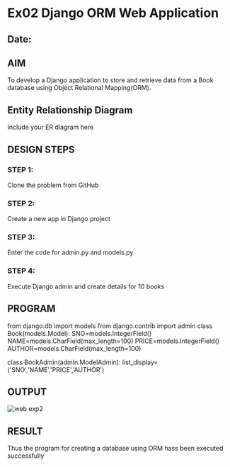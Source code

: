# Ex02 Django ORM Web Application
## Date: 

## AIM
To develop a Django application to store and retrieve data from a Book database using Object Relational Mapping(ORM).

## Entity Relationship Diagram

Include your ER diagram here

## DESIGN STEPS

### STEP 1:
Clone the problem from GitHub

### STEP 2:
Create a new app in Django project

### STEP 3:
Enter the code for admin.py and models.py

### STEP 4:
Execute Django admin and create details for 10 books

## PROGRAM
from django.db import models
from django.contrib import admin
class Book(models.Model):
    SNO=models.IntegerField()
    NAME=models.CharField(max_length=100)
    PRICE=models.IntegerField()
    AUTHOR=models.CharField(max_length=100)
    
 
class BookAdmin(admin.ModelAdmin):
    list_display=('SNO','NAME','PRICE','AUTHOR')


## OUTPUT
![web exp2](https://github.com/KiranbalajiH/ORM/assets/149135475/e2e8e5ea-f2da-4892-86d2-5cfa3ac5e1b0)




## RESULT
Thus the program for creating a database using ORM hass been executed successfully
